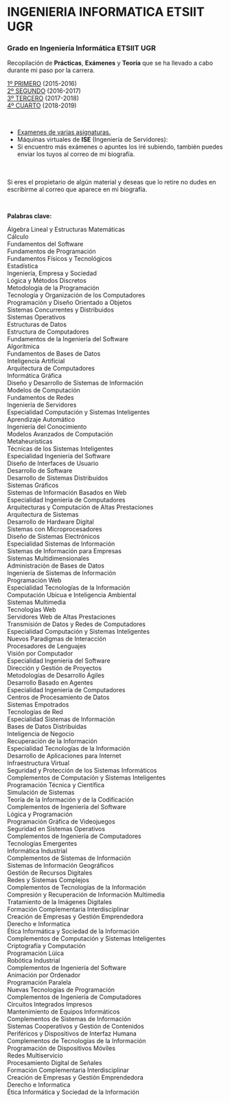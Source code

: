 # INGENIERIA INFORMATICA ETSIIT UGR
### Grado en Ingeniería Informática ETSIIT UGR

Recopilación de **Prácticas**, **Exámenes** y **Teoría** que se ha llevado a cabo durante mi paso por la carrera.

[1º PRIMERO](https://github.com/rubcv/INGENIERIA-INFORMATICA-ETSIIT-UGR/tree/master/1%20PRIMERO) (2015-2016) <br>
[2º SEGUNDO](https://github.com/rubcv/INGENIERIA-INFORMATICA-ETSIIT-UGR/tree/master/2%20SEGUNDO) (2016-2017) <br>
[3º TERCERO](https://github.com/rubcv/INGENIERIA-INFORMATICA-ETSIIT-UGR/tree/master/3%20TERCERO) (2017-2018) <br>
[4º CUARTO](https://github.com/rubcv/INGENIERIA-INFORMATICA-ETSIIT-UGR/tree/master/4%20CUARTO) (2018-2019) <br>

<br>

* [Examenes de varias asignaturas.](https://github.com/rubcv/INGENIERIA-INFORMATICA-ETSIIT-UGR/tree/master/EXAMENES%20ETSIIT)
* Máquinas virtuales de **ISE** (Ingeniería de Servidores):  
* Si encuentro más exámenes o apuntes los iré subiendo, también puedes enviar los tuyos al correo de mi biografía.

<br><br>
Si eres el propietario de algún material y deseas que lo retire no dudes en escribirme al correo que aparece en mi biografía.

<br>

**Palabras clave:** 

Álgebra Lineal y Estructuras Matemáticas <br>
Cálculo <br>
Fundamentos del Software <br>
Fundamentos de Programación <br>
Fundamentos Físicos y Tecnológicos	 <br>
Estadística <br>
Ingeniería, Empresa y Sociedad <br>
Lógica y Métodos Discretos <br>
Metodología de la Programación <br>
Tecnología y Organización de los Computadores <br>
Programación y Diseño Orientado a Objetos <br>
Sistemas Concurrentes y Distribuidos <br>
Sistemas Operativos <br>
Estructuras de Datos <br>
Estructura de Computadores	 <br>
Fundamentos de la Ingeniería del Software <br>
Algorítmica <br>
Fundamentos de Bases de Datos <br>
Inteligencia Artificial <br>
Arquitectura de Computadores <br>
Informática Gráfica <br>
Diseño y Desarrollo de Sistemas de Información <br>
Modelos de Computación <br>
Fundamentos de Redes <br>
Ingeniería de Servidores <br>
Especialidad Computación y Sistemas Inteligentes <br>
Aprendizaje Automático <br>
Ingeniería del Conocimiento <br>
Modelos Avanzados de Computación <br>
Metaheurísticas <br>
Técnicas de los Sistemas Inteligentes <br>
Especialidad Ingeniería del Software <br>
Diseño de Interfaces de Usuario <br>
Desarrollo de Software <br>
Desarrollo de Sistemas Distribuidos <br>
Sistemas Gráficos <br>
Sistemas de Información Basados en Web <br>
Especialidad Ingeniería de Computadores <br>
Arquitecturas y Computación de Altas Prestaciones <br>
Arquitectura de Sistemas <br>
Desarrollo de Hardware Digital <br>
Sistemas con Microprocesadores <br>
Diseño de Sistemas Electrónicos <br>
Especialidad Sistemas de Información <br>
Sistemas de Información para Empresas <br>
Sistemas Multidimensionales <br>
Administración de Bases de Datos <br>
Ingeniería de Sistemas de Información <br>
Programación Web <br>
Especialidad Tecnologías de la Información <br>
Computación Ubicua e Inteligencia Ambiental <br>
Sistemas Multimedia <br>
Tecnologías Web <br>
Servidores Web de Altas Prestaciones <br>
Transmisión de Datos y Redes de Computadores <br>
Especialidad Computación y Sistemas Inteligentes <br>
Nuevos Paradigmas de Interacción <br>
Procesadores de Lenguajes <br>
Visión por Computador <br>
Especialidad Ingeniería del Software <br>
Dirección y Gestión de Proyectos <br>
Metodologías de Desarrollo Ágiles <br>
Desarrollo Basado en Agentes <br>
Especialidad Ingeniería de Computadores <br>
Centros de Procesamiento de Datos <br>
Sistemas Empotrados <br>
Tecnologías de Red <br>
Especialidad Sistemas de Información <br>
Bases de Datos Distribuidas <br>
Inteligencia de Negocio <br>
Recuperación de la Información <br>
Especialidad Tecnologías de la Información <br>
Desarrollo de Aplicaciones para Internet <br>
Infraestructura Virtual <br>
Seguridad y Protección de los Sistemas Informáticos <br>
Complementos de Computación y Sistemas Inteligentes <br>
Programación Técnica y Científica <br>
Simulación de Sistemas <br>
Teoría de la Información y de la Codificación <br>
Complementos de Ingeniería del Software <br>
Lógica y Programación <br>
Programación Gráfica de Videojuegos <br>
Seguridad en Sistemas Operativos <br>
Complementos de Ingeniería de Computadores <br>
Tecnologías Emergentes <br>
Informática Industrial <br>
Complementos de Sistemas de Información <br>
Sistemas de Información Geográficos <br>
Gestión de Recursos Digitales <br>
Redes y Sistemas Complejos <br>
Complementos de Tecnologías de la Información <br>
Compresión y Recuperación de Información Multimedia <br>
Tratamiento de la Imágenes Digitales <br>
Formación Complementaria Interdisciplinar <br>
Creación de Empresas y Gestión Emprendedora <br>
Derecho e Informatica <br>
Ética Informática y Sociedad de la Información <br>
Complementos de Computación y Sistemas Inteligentes <br>
Criptografía y Computación <br>
Programación Lúica <br>
Robótica Industrial <br>
Complementos de Ingeniería del Software <br>
Animación por Ordenador <br>
Programación Paralela <br>
Nuevas Tecnologías de Programación <br>
Complementos de Ingeniería de Computadores <br>
Circuitos Integrados Impresos <br>
Mantenimiento de Equipos Informáticos <br>
Complementos de Sistemas de Información <br>
Sistemas Cooperativos y Gestión de Contenidos <br>
Periféricos y Dispositivos de Interfaz Humana <br>
Complementos de Tecnologías de la Información <br>
Programación de Dispositivos Móviles <br>
Redes Multiservicio <br>
Procesamiento Digital de Señales <br>
Formación Complementaria Interdisciplinar <br>
Creación de Empresas y Gestión Emprendedora <br>
Derecho e Informatica <br>
Ética Informática y Sociedad de la Información <br>
